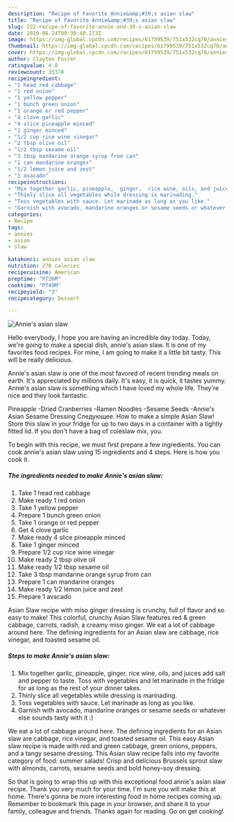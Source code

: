 ```yaml
---
description: "Recipe of Favorite Annie&amp;#39;s asian slaw"
title: "Recipe of Favorite Annie&amp;#39;s asian slaw"
slug: 222-recipe-of-favorite-annie-and-39-s-asian-slaw
date: 2020-06-24T09:30:40.273Z
image: https://img-global.cpcdn.com/recipes/61799539/751x532cq70/annies-asian-slaw-recipe-main-photo.jpg
thumbnail: https://img-global.cpcdn.com/recipes/61799539/751x532cq70/annies-asian-slaw-recipe-main-photo.jpg
cover: https://img-global.cpcdn.com/recipes/61799539/751x532cq70/annies-asian-slaw-recipe-main-photo.jpg
author: Clayton Foster
ratingvalue: 4.8
reviewcount: 35370
recipeingredient:
- "1 head red cabbage"
- "1 red onion"
- "1 yellow pepper"
- "1 bunch green onion"
- "1 orange or red pepper"
- "4 clove garlic"
- "4 slice pineapple minced"
- "1 ginger minced"
- "1/2 cup rice wine vinegar"
- "2 tbsp olive oil"
- "1/2 tbsp sesame oil"
- "3 tbsp mandarine orange syrup from can"
- "1 can mandarine oranges"
- "1/2 lemon juice and zest"
- "1 avacado"
recipeinstructions:
- "Mix together garlic, pineapple,  ginger,  rice wine, oils, and juices add salt and pepper to taste. Toss with vegetables and let marinade in the fridge for as long as the rest of your dinner takes."
- "Thinly slice all vegetables while dressing is marinading."
- "Toss vegetables with sauce. Let marinade as long as you like."
- "Garnish with avocado, mandarine oranges or sesame seeds or whatever else sounds tasty with it :)"
categories:
- Recipe
tags:
- annies
- asian
- slaw

katakunci: annies asian slaw 
nutrition: 270 calories
recipecuisine: American
preptime: "PT26M"
cooktime: "PT49M"
recipeyield: "3"
recipecategory: Dessert

---
```



![Annie&#39;s asian slaw](https://img-global.cpcdn.com/recipes/61799539/751x532cq70/annies-asian-slaw-recipe-main-photo.jpg)

Hello everybody, I hope you are having an incredible day today. Today, we're going to make a special dish, annie&#39;s asian slaw. It is one of my favorites food recipes. For mine, I am going to make it a little bit tasty. This will be really delicious.

Annie&#39;s asian slaw is one of the most favored of recent trending meals on earth. It's appreciated by millions daily. It's easy, it is quick, it tastes yummy. Annie&#39;s asian slaw is something which I have loved my whole life. They're nice and they look fantastic.

Pineapple -Dried Cranberries -Ramen Noodles -Sesame Seeds -Annie&#39;s Asian Sesame Dressing Следующее. How to make a simple Asian Slaw! Store this slaw in your fridge for up to two days in a container with a tightly fitted lid. If you don&#39;t have a bag of coleslaw mix, you.


To begin with this recipe, we must first prepare a few ingredients. You can cook annie&#39;s asian slaw using 15 ingredients and 4 steps. Here is how you cook it.

<!--inarticleads1-->

##### The ingredients needed to make Annie&#39;s asian slaw:

1. Take 1 head red cabbage
1. Make ready 1 red onion
1. Take 1 yellow pepper
1. Prepare 1 bunch green onion
1. Take 1 orange or red pepper
1. Get 4 clove garlic
1. Make ready 4 slice pineapple minced
1. Take 1 ginger minced
1. Prepare 1/2 cup rice wine vinegar
1. Make ready 2 tbsp olive oil
1. Make ready 1/2 tbsp sesame oil
1. Take 3 tbsp mandarine orange syrup from can
1. Prepare 1 can mandarine oranges
1. Make ready 1/2 lemon juice and zest
1. Prepare 1 avacado


Asian Slaw recipe with miso ginger dressing is crunchy, full of flavor and so easy to make! This colorful, crunchy Asian Slaw features red &amp; green cabbage, carrots, radish, a creamy miso ginger. We eat a lot of cabbage around here. The defining ingredients for an Asian slaw are cabbage, rice vinegar, and toasted sesame oil. 

<!--inarticleads2-->

##### Steps to make Annie&#39;s asian slaw:

1. Mix together garlic, pineapple,  ginger,  rice wine, oils, and juices add salt and pepper to taste. Toss with vegetables and let marinade in the fridge for as long as the rest of your dinner takes.
1. Thinly slice all vegetables while dressing is marinading.
1. Toss vegetables with sauce. Let marinade as long as you like.
1. Garnish with avocado, mandarine oranges or sesame seeds or whatever else sounds tasty with it :)


We eat a lot of cabbage around here. The defining ingredients for an Asian slaw are cabbage, rice vinegar, and toasted sesame oil. This easy Asian slaw recipe is made with red and green cabbage, green onions, peppers, and a tangy sesame dressing. This Asian slaw recipe falls into my favorite category of food: summer salads! Crisp and delicious Brussels sprout slaw with almonds, carrots, sesame seeds and bold honey-soy dressing. 

So that is going to wrap this up with this exceptional food annie&#39;s asian slaw recipe. Thank you very much for your time. I'm sure you will make this at home. There's gonna be more interesting food in home recipes coming up. Remember to bookmark this page in your browser, and share it to your family, colleague and friends. Thanks again for reading. Go on get cooking!
